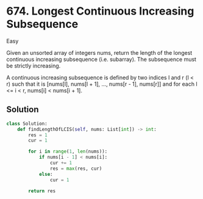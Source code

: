 # 674. Longest Continuous Increasing Subsequence

Easy

Given an unsorted array of integers nums, return the length of the longest
continuous increasing subsequence (i.e. subarray). The subsequence must be
strictly increasing.

A continuous increasing subsequence is defined by two indices l and r (l < r)
such that it is [nums[l], nums[l + 1], ..., nums[r - 1], nums[r]] and for each l
<= i < r, nums[i] < nums[i + 1].

## Solution

```python
class Solution:
    def findLengthOfLCIS(self, nums: List[int]) -> int:
        res = 1
        cur = 1

        for i in range(1, len(nums)):
            if nums[i - 1] < nums[i]:
                cur += 1
                res = max(res, cur)
            else:
                cur = 1

        return res
```
